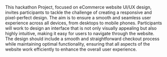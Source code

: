 This hackathon Project, focused on eCommerce website UI/UX design, invites participants to tackle the challenge of creating a responsive and pixel-perfect design. The aim is to ensure a smooth and seamless user experience across all devices, from desktops to mobile phones. Participants will work to design an interface that is not only visually appealing but also highly intuitive, making it easy for users to navigate through the website. The design should include a smooth and straightforward checkout process while maintaining optimal functionality, ensuring that all aspects of the website work efficiently to enhance the overall user experience.